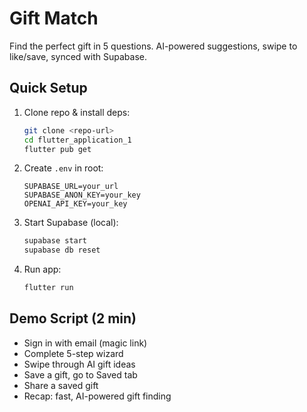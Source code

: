 # Gift Match

Find the perfect gift in 5 questions. AI-powered suggestions, swipe to like/save, synced with Supabase.

## Quick Setup
1. Clone repo & install deps:
   ```bash
   git clone <repo-url>
   cd flutter_application_1
   flutter pub get
   ```
2. Create `.env` in root:
   ```env
   SUPABASE_URL=your_url
   SUPABASE_ANON_KEY=your_key
   OPENAI_API_KEY=your_key
   ```
3. Start Supabase (local):
   ```bash
   supabase start
   supabase db reset
   ```
4. Run app:
   ```bash
   flutter run
   ```

## Demo Script (2 min)
- Sign in with email (magic link)
- Complete 5-step wizard
- Swipe through AI gift ideas
- Save a gift, go to Saved tab
- Share a saved gift
- Recap: fast, AI-powered gift finding
